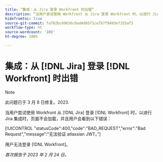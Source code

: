 ```yaml
---
title: “集成：从 Jira 登录 Workfront 时出错”
description: “当用户尝试使用 Workfront 从 Jira 登录 Workfront 时，以进行 Jira 集成时，页面不会加载，并且用户会看到错误。”
hidefromtoc: true
source-git-commit: fa782bc69636c0ad4d65f1ce7b7f9493ef155af3
workflow-type: ht
source-wordcount: '103'
ht-degree: 100%

---
```



# 集成：从 [!DNL Jira] 登录 [!DNL Workfront] 时出错

>[!NOTE]
>
>此问题已于 3 月 8 日修复。2023.

当用户尝试使用 Workfront 从 [!DNL Jira] 登录 [!DNL Workfront] 时，以进行 Jira 集成时，页面不会加载，并且用户会看到以下错误：

[!UICONTROL &quot;statusCode&quot;:400,&quot;code&quot;:&quot;BAD_REQUEST&quot;,&quot;error&quot;:&quot;Bad Request&quot;,&quot;message&quot;:“无法验证 atlassian JWT。”]

用户无法登录 [!DNL Workfront]。

_首次报告于 2023 年 2 月 24 日。_

